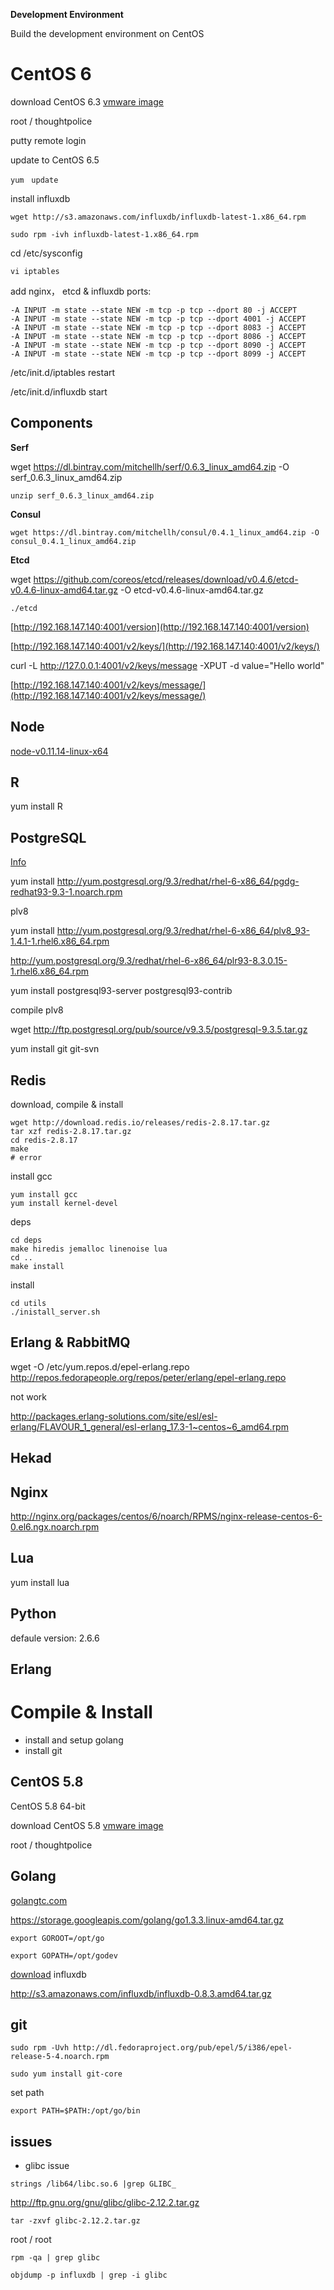 

**Development Environment**

Build the development environment on CentOS

# CentOS 6

download CentOS 6.3 [vmware image](http://www.thoughtpolice.co.uk/vmware/)

root / thoughtpolice

putty remote login 

update to CentOS 6.5

`yum　update`

install influxdb

`wget http://s3.amazonaws.com/influxdb/influxdb-latest-1.x86_64.rpm`

`sudo rpm -ivh influxdb-latest-1.x86_64.rpm`

cd /etc/sysconfig

`vi iptables`

add nginx， etcd & influxdb ports:

	-A INPUT -m state --state NEW -m tcp -p tcp --dport 80 -j ACCEPT	
	-A INPUT -m state --state NEW -m tcp -p tcp --dport 4001 -j ACCEPT	
	-A INPUT -m state --state NEW -m tcp -p tcp --dport 8083 -j ACCEPT	
	-A INPUT -m state --state NEW -m tcp -p tcp --dport 8086 -j ACCEPT	
	-A INPUT -m state --state NEW -m tcp -p tcp --dport 8090 -j ACCEPT	
	-A INPUT -m state --state NEW -m tcp -p tcp --dport 8099 -j ACCEPT

/etc/init.d/iptables restart

/etc/init.d/influxdb start


## Components

**Serf**

wget https://dl.bintray.com/mitchellh/serf/0.6.3_linux_amd64.zip -O  serf_0.6.3_linux_amd64.zip

`unzip serf_0.6.3_linux_amd64.zip`

**Consul**

`wget https://dl.bintray.com/mitchellh/consul/0.4.1_linux_amd64.zip -O consul_0.4.1_linux_amd64.zip`

**Etcd**

wget https://github.com/coreos/etcd/releases/download/v0.4.6/etcd-v0.4.6-linux-amd64.tar.gz -O etcd-v0.4.6-linux-amd64.tar.gz 

`./etcd`

[http://192.168.147.140:4001/version](http://192.168.147.140:4001/version)

[http://192.168.147.140:4001/v2/keys/](http://192.168.147.140:4001/v2/keys/)

curl -L http://127.0.0.1:4001/v2/keys/message -XPUT -d value="Hello world"

[http://192.168.147.140:4001/v2/keys/message/](http://192.168.147.140:4001/v2/keys/message/)

## Node

[node-v0.11.14-linux-x64](http://nodejs.org/dist/v0.11.14/node-v0.11.14-linux-x64.tar.gz)

## R

yum install R


## PostgreSQL

[Info](http://www.postgresql.org/download/linux/redhat/)

yum install http://yum.postgresql.org/9.3/redhat/rhel-6-x86_64/pgdg-redhat93-9.3-1.noarch.rpm

plv8

yum install http://yum.postgresql.org/9.3/redhat/rhel-6-x86_64/plv8_93-1.4.1-1.rhel6.x86_64.rpm

http://yum.postgresql.org/9.3/redhat/rhel-6-x86_64/plr93-8.3.0.15-1.rhel6.x86_64.rpm


yum install postgresql93-server postgresql93-contrib

compile plv8

wget http://ftp.postgresql.org/pub/source/v9.3.5/postgresql-9.3.5.tar.gz


yum install git git-svn




## Redis

download, compile & install

    wget http://download.redis.io/releases/redis-2.8.17.tar.gz
    tar xzf redis-2.8.17.tar.gz
    cd redis-2.8.17
	make
	# error

install gcc

	yum install gcc	
	yum install kernel-devel

deps
	
	cd deps
	make hiredis jemalloc linenoise lua
	cd ..
	make install

install

	cd utils
	./inistall_server.sh

## Erlang & RabbitMQ

wget -O /etc/yum.repos.d/epel-erlang.repo http://repos.fedorapeople.org/repos/peter/erlang/epel-erlang.repo

not work

http://packages.erlang-solutions.com/site/esl/esl-erlang/FLAVOUR_1_general/esl-erlang_17.3-1~centos~6_amd64.rpm



## Hekad


## Nginx

http://nginx.org/packages/centos/6/noarch/RPMS/nginx-release-centos-6-0.el6.ngx.noarch.rpm


## Lua

yum install lua

## Python

defaule version: 2.6.6

## Erlang



# Compile & Install

- install and setup golang
- install git



## CentOS 5.8 

CentOS 5.8  64-bit

download CentOS 5.8 [vmware image](http://www.thoughtpolice.co.uk/vmware/)

root / thoughtpolice

## Golang

[golangtc.com](http://www.golangtc.com/download)

https://storage.googleapis.com/golang/go1.3.3.linux-amd64.tar.gz

`export GOROOT=/opt/go`

`export GOPATH=/opt/godev`

 [download](http://influxdb.com/download/) influxdb

http://s3.amazonaws.com/influxdb/influxdb-0.8.3.amd64.tar.gz

## git

`sudo rpm -Uvh http://dl.fedoraproject.org/pub/epel/5/i386/epel-release-5-4.noarch.rpm`

`sudo yum install git-core`

set path

`export PATH=$PATH:/opt/go/bin`




## issues

- glibc issue


`strings /lib64/libc.so.6 |grep GLIBC_`

http://ftp.gnu.org/gnu/glibc/glibc-2.12.2.tar.gz

`tar -zxvf glibc-2.12.2.tar.gz`


root / root


`rpm -qa | grep glibc`

`objdump -p influxdb | grep -i glibc`

